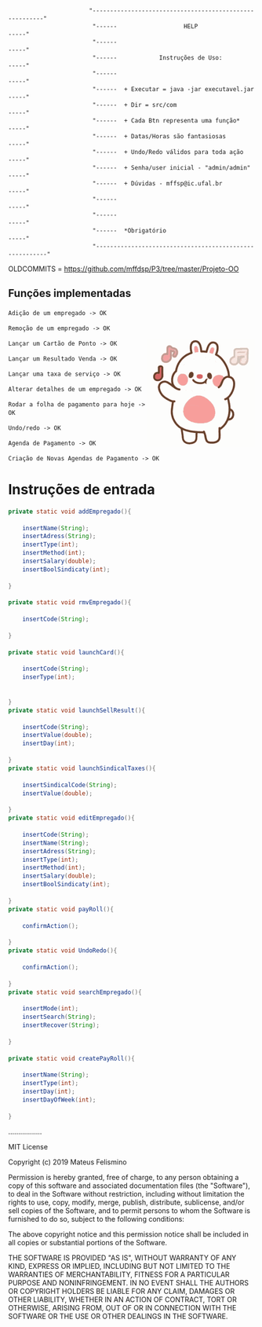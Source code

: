                           
                           
                           
                           "--------------------------------------------------------"
                            "------                   HELP                      -----"
                            "------                                             -----"
                            "------            Instruções de Uso:               -----"
                            "------                                             -----"
                            "------  + Executar = java -jar executavel.jar      -----"
                            "------  + Dir = src/com                            -----"
                            "------  + Cada Btn representa uma função*          -----"  
                            "------  + Datas/Horas são fantasiosas              -----"
                            "------  + Undo/Redo válidos para toda ação         -----"
                            "------  + Senha/user inicial - "admin/admin"       -----"
                            "------  + Dúvidas - mffsp@ic.ufal.br               -----"
                            "------                                             -----"
                            "------                                             -----"
                            "------  *Obrigatório                               -----"
                            "--------------------------------------------------------"
      
      

OLDCOMMITS = https://github.com/mffdsp/P3/tree/master/Projeto-OO

## Funções implementadas

`Adição de um empregado -> OK`

`Remoção de um empregado -> OK`

<img src="srcIcon/tenor.gif" align= "right">

`Lançar um Cartão de Ponto -> OK`

`Lançar um Resultado Venda -> OK`

`Lançar uma taxa de serviço -> OK`

`Alterar detalhes de um empregado -> OK`

`Rodar a folha de pagamento para hoje -> OK`

`Undo/redo -> OK`

`Agenda de Pagamento -> OK`

`Criação de Novas Agendas de Pagamento -> OK`

# Instruções de entrada
 
```java
private static void addEmpregado(){

    insertName(String);
    insertAdress(String);
    insertType(int);
    insertMethod(int);
    insertSalary(double);
    insertBoolSindicaty(int);

}

private static void rmvEmpregado(){

    insertCode(String);

}

private static void launchCard(){

    insertCode(String);
    inserType(int);


}
private static void launchSellResult(){

    insertCode(String);
    insertValue(double);
    insertDay(int);
    
}
private static void launchSindicalTaxes(){

    insertSindicalCode(String);
    insertValue(double);
    
}
private static void editEmpregado(){

    insertCode(String);
    insertName(String);
    insertAdress(String);
    insertType(int);
    insertMethod(int);
    insertSalary(double);
    insertBoolSindicaty(int);

}
private static void payRoll(){

    confirmAction();

}
private static void UndoRedo(){

    confirmAction();
    
}
private static void searchEmpregado(){

    insertMode(int);
    insertSearch(String);
    insertRecover(String);

}

private static void createPayRoll(){

    insertName(String);
    insertType(int);
    insertDay(int);
    insertDayOfWeek(int);

}


```


.................

MIT License

Copyright (c) 2019 Mateus Felismino

Permission is hereby granted, free of charge, to any person obtaining a copy
of this software and associated documentation files (the "Software"), to deal
in the Software without restriction, including without limitation the rights
to use, copy, modify, merge, publish, distribute, sublicense, and/or sell
copies of the Software, and to permit persons to whom the Software is
furnished to do so, subject to the following conditions:

The above copyright notice and this permission notice shall be included in all
copies or substantial portions of the Software.

THE SOFTWARE IS PROVIDED "AS IS", WITHOUT WARRANTY OF ANY KIND, EXPRESS OR
IMPLIED, INCLUDING BUT NOT LIMITED TO THE WARRANTIES OF MERCHANTABILITY,
FITNESS FOR A PARTICULAR PURPOSE AND NONINFRINGEMENT. IN NO EVENT SHALL THE
AUTHORS OR COPYRIGHT HOLDERS BE LIABLE FOR ANY CLAIM, DAMAGES OR OTHER
LIABILITY, WHETHER IN AN ACTION OF CONTRACT, TORT OR OTHERWISE, ARISING FROM,
OUT OF OR IN CONNECTION WITH THE SOFTWARE OR THE USE OR OTHER DEALINGS IN THE
SOFTWARE.
